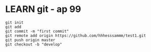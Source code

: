 # LEARN git  - ap 99
`git init`
<br>
`git add`<br>
`git commit -m "first commit"`
<br>
`git remote add origin https://github.com/hhhesssammm/test1.git`
<br>
`git push origin master`
<br>
`git checkout -b "develop"`
